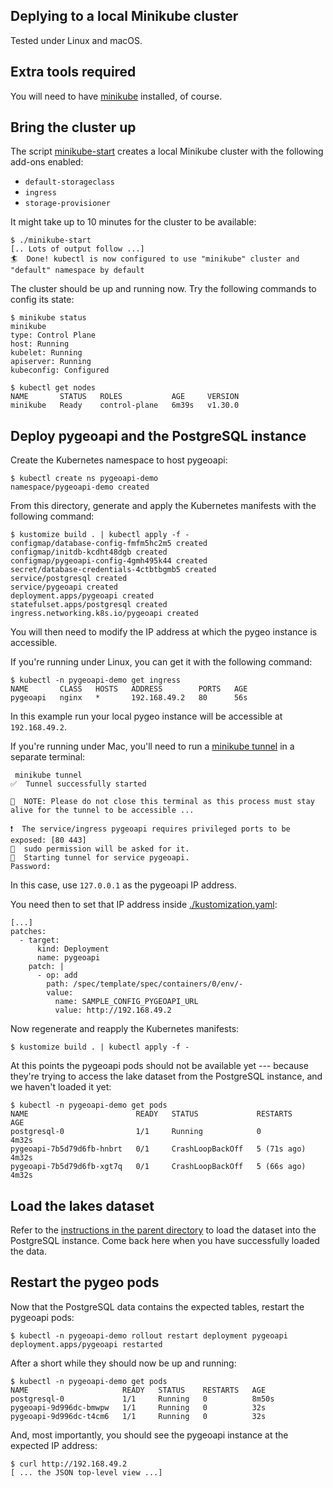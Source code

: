 ## Deplying to a local Minikube cluster

Tested under Linux and macOS.


## Extra tools required

You will need to have [minikube] installed, of course.


## Bring the cluster up

The script [minikube-start](./minikube-start) creates a local Minikube
cluster with the following add-ons enabled:

* `default-storageclass`
* `ingress`
* `storage-provisioner`

It might take up to 10 minutes for the cluster to be available:

    $ ./minikube-start
    [.. Lots of output follow ...]
    🏄  Done! kubectl is now configured to use "minikube" cluster and "default" namespace by default

The cluster should be up and running now. Try the following commands to
config its state:

    $ minikube status
    minikube
    type: Control Plane
    host: Running
    kubelet: Running
    apiserver: Running
    kubeconfig: Configured

    $ kubectl get nodes
    NAME       STATUS   ROLES           AGE     VERSION
    minikube   Ready    control-plane   6m39s   v1.30.0


## Deploy pygeoapi and the PostgreSQL instance

Create the Kubernetes namespace to host pygeoapi:

    $ kubectl create ns pygeoapi-demo
    namespace/pygeoapi-demo created

From this directory, generate and apply the Kubernetes manifests with the
following command:

    $ kustomize build . | kubectl apply -f -
    configmap/database-config-fmfm5hc2m5 created
    configmap/initdb-kcdht48dgb created
    configmap/pygeoapi-config-4gmh495k44 created
    secret/database-credentials-4ctbtbgmb5 created
    service/postgresql created
    service/pygeoapi created
    deployment.apps/pygeoapi created
    statefulset.apps/postgresql created
    ingress.networking.k8s.io/pygeoapi created

You will then need to modify the IP address at which the pygeo instance is
accessible.

If you're running under Linux, you can get it with the following command:

    $ kubectl -n pygeoapi-demo get ingress
    NAME       CLASS   HOSTS   ADDRESS        PORTS   AGE
    pygeoapi   nginx   *       192.168.49.2   80      56s

In this example run your local pygeo instance will be accessible
at `192.168.49.2`.

If you're running under Mac, you'll need to run a [minikube tunnel][] in a
separate terminal:

     minikube tunnel
    ✅  Tunnel successfully started

    📌  NOTE: Please do not close this terminal as this process must stay alive for the tunnel to be accessible ...

    ❗  The service/ingress pygeoapi requires privileged ports to be exposed: [80 443]
    🔑  sudo permission will be asked for it.
    🏃  Starting tunnel for service pygeoapi.
    Password:

In this case, use `127.0.0.1` as the pygeoapi IP address.

You need then to set that IP address inside
[./kustomization.yaml](./kustomization.yaml):

    [...]
    patches:
      - target:
          kind: Deployment
          name: pygeoapi
        patch: |
          - op: add
            path: /spec/template/spec/containers/0/env/-
            value:
              name: SAMPLE_CONFIG_PYGEOAPI_URL
              value: http://192.168.49.2

Now regenerate and reapply the Kubernetes manifests:

    $ kustomize build . | kubectl apply -f -

At this points the pygeoapi pods should not be available yet --- because
they're trying to access the lake dataset from the PostgreSQL instance,
and we haven't loaded it yet:

    $ kubectl -n pygeoapi-demo get pods
    NAME                        READY   STATUS             RESTARTS      AGE
    postgresql-0                1/1     Running            0             4m32s
    pygeoapi-7b5d79d6fb-hnbrt   0/1     CrashLoopBackOff   5 (71s ago)   4m32s
    pygeoapi-7b5d79d6fb-xgt7q   0/1     CrashLoopBackOff   5 (66s ago)   4m32s

## Load the lakes dataset

Refer to the [instructions in the parent directory](../README.md) to load
the dataset into the PostgreSQL instance. Come back here when you have
successfully loaded the data.


## Restart the pygeo pods

Now that the PostgreSQL data contains the expected tables, restart the
pygeoapi pods:

    $ kubectl -n pygeoapi-demo rollout restart deployment pygeoapi
    deployment.apps/pygeoapi restarted

After a short while they should now be up and running:

    $ kubectl -n pygeoapi-demo get pods
    NAME                     READY   STATUS    RESTARTS   AGE
    postgresql-0             1/1     Running   0          8m50s
    pygeoapi-9d996dc-bmwpw   1/1     Running   0          32s
    pygeoapi-9d996dc-t4cm6   1/1     Running   0          32s

And, most importantly, you should see the pygeoapi instance at the expected
IP address:

    $ curl http://192.168.49.2
    [ ... the JSON top-level view ...]


[minikube]: https://minikube.sigs.k8s.io/docs/
[minikube tunnel]: https://minikube.sigs.k8s.io/docs/handbook/accessing/
